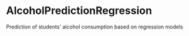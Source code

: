 # AlcoholPredictionRegression
Prediction of students' alcohol consumption based on regression models
